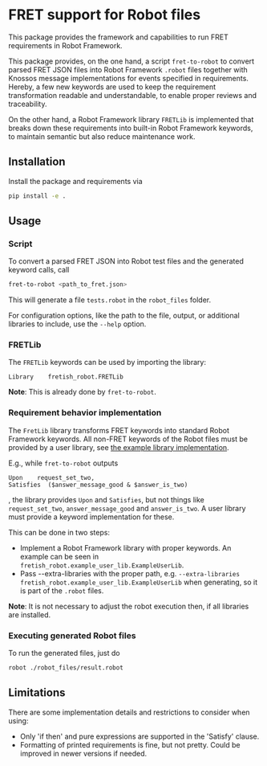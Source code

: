 # FRET support for Robot files

This package provides the framework and capabilities to run FRET requirements in Robot Framework.

This package provides, on the one hand, a script `fret-to-robot` to convert parsed FRET JSON files
into Robot Framework `.robot` files together with Knossos message implementations
for events specified in requirements.  Hereby, a few new keywords are used to keep the requirement
transformation readable and understandable, to enable proper reviews and traceability.

On the other hand, a Robot Framework library ``FRETLib`` is implemented that breaks down these requirements
into built-in Robot Framework keywords, to maintain semantic but also reduce maintenance work.

## Installation

Install the package and requirements via

```sh
pip install -e .
```

## Usage

### Script

To convert a parsed FRET JSON into Robot test files and the generated keyword calls, call

```sh
fret-to-robot <path_to_fret.json>
```

This will generate a file ``tests.robot`` in the `robot_files` folder.

For configuration options, like the path to the file, output, or additional libraries to include,
use the ``--help`` option.

### FRETLib

The ``FRETLib`` keywords can be used by importing the library:

```robot
Library    fretish_robot.FRETLib
```

**Note**: This is already done by ``fret-to-robot``.


### Requirement behavior implementation

The ``FretLib`` library transforms FRET keywords into standard
Robot Framework keywords. All non-FRET keywords of the Robot files must be
provided by a user library, see [the example library implementation](src/fretish_robot/example_user_lib/).

E.g., while `fret-to-robot` outputs

```robot
Upon    request_set_two,
Satisfies  ($answer_message_good & $answer_is_two)
```

, the library provides `Upon` and `Satisfies`, but not things like
`request_set_two`, `answer_message_good` and `answer_is_two`.
A user library must provide a keyword implementation for these.

This can be done in two steps:

* Implement a Robot Framework library with proper keywords. An example can be seen in
`fretish_robot.example_user_lib.ExampleUserLib`.
* Pass --extra-libraries with the proper path, e.g. ``--extra-libraries  fretish_robot.example_user_lib.ExampleUserLib``
  when generating, so it is part of the `.robot` files.

**Note**: It is not necessary to adjust the robot execution then, if all libraries are installed.


### Executing generated Robot files

To run the generated files, just do

```sh
robot ./robot_files/result.robot
```


## Limitations

There are some implementation details and restrictions to consider when using:

* Only 'if then' and pure expressions are supported in the 'Satisfy' clause.
* Formatting of printed requirements is fine, but not pretty. Could be improved in newer versions if needed.
